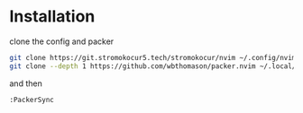 # Installation
clone the config and packer
```sh
git clone https://git.stromokocur5.tech/stromokocur/nvim ~/.config/nvim
git clone --depth 1 https://github.com/wbthomason/packer.nvim ~/.local/share/nvim/site/pack/packer/start/packer.nvim
```
and then
```
:PackerSync
```
